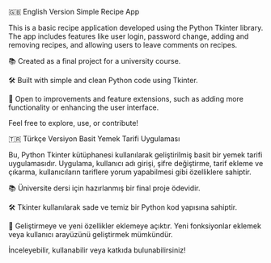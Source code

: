 🇬🇧 English Version Simple Recipe App

This is a basic recipe application developed using the Python Tkinter library. The app includes features like user login, password change, adding and removing recipes, and allowing users to leave comments on recipes.

📚 Created as a final project for a university course.

🛠️ Built with simple and clean Python code using Tkinter.

🚀 Open to improvements and feature extensions, such as adding more functionality or enhancing the user interface.

Feel free to explore, use, or contribute!

🇹🇷 Türkçe Versiyon Basit Yemek Tarifi Uygulaması

Bu, Python Tkinter kütüphanesi kullanılarak geliştirilmiş basit bir yemek tarifi uygulamasıdır. Uygulama, kullanıcı adı girişi, şifre değiştirme, tarif ekleme ve çıkarma, kullanıcıların tariflere yorum yapabilmesi gibi özelliklere sahiptir.

📚 Üniversite dersi için hazırlanmış bir final proje ödevidir.

🛠️ Tkinter kullanılarak sade ve temiz bir Python kod yapısına sahiptir.

🚀 Geliştirmeye ve yeni özellikler eklemeye açıktır. Yeni fonksiyonlar eklemek veya kullanıcı arayüzünü geliştirmek mümkündür.

İnceleyebilir, kullanabilir veya katkıda bulunabilirsiniz!
